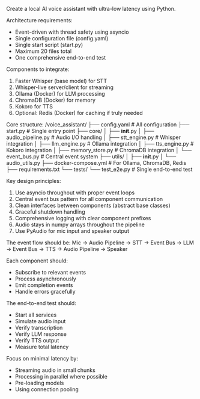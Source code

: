 Create a local AI voice assistant with ultra-low latency using Python. 

Architecture requirements:
- Event-driven with thread safety using asyncio
- Single configuration file (config.yaml)
- Single start script (start.py)
- Maximum 20 files total
- One comprehensive end-to-end test

Components to integrate:
1. Faster Whisper (base model) for STT
2. Whisper-live server/client for streaming
3. Ollama (Docker) for LLM processing
4. ChromaDB (Docker) for memory
5. Kokoro for TTS
6. Optional: Redis (Docker) for caching if truly needed

Core structure:
/voice_assistant/
  ├── config.yaml          # All configuration
  ├── start.py            # Single entry point
  ├── core/
  │   ├── __init__.py
  │   ├── audio_pipeline.py    # Audio I/O handling
  │   ├── stt_engine.py       # Whisper integration
  │   ├── llm_engine.py       # Ollama integration
  │   ├── tts_engine.py       # Kokoro integration
  │   ├── memory_store.py     # ChromaDB integration
  │   └── event_bus.py        # Central event system
  ├── utils/
  │   ├── __init__.py
  │   └── audio_utils.py
  ├── docker-compose.yml   # For Ollama, ChromaDB, Redis
  ├── requirements.txt
  └── tests/
      └── test_e2e.py    # Single end-to-end test

Key design principles:
1. Use asyncio throughout with proper event loops
2. Central event bus pattern for all component communication
3. Clean interfaces between components (abstract base classes)
4. Graceful shutdown handling
5. Comprehensive logging with clear component prefixes
6. Audio stays in numpy arrays throughout the pipeline
7. Use PyAudio for mic input and speaker output

The event flow should be:
Mic → Audio Pipeline → STT → Event Bus → LLM → Event Bus → TTS → Audio Pipeline → Speaker

Each component should:
- Subscribe to relevant events
- Process asynchronously
- Emit completion events
- Handle errors gracefully

The end-to-end test should:
- Start all services
- Simulate audio input
- Verify transcription
- Verify LLM response
- Verify TTS output
- Measure total latency

Focus on minimal latency by:
- Streaming audio in small chunks
- Processing in parallel where possible
- Pre-loading models
- Using connection pooling